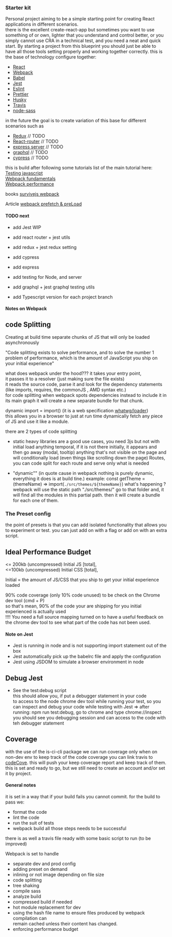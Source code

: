 ### Starter kit

Personal project aiming to be a simple starting point for creating React applications in different scenarios.  
there is the excellent create-react-app but sometimes you want to use something of or own, lighter that you understand
and control better, or you simply cannot use CRA in a technical test, and you need a neat and quick start.
By starting a project from this blueprint you should just be able to have all those tools setting properly and working
together correctly.
this is the base of technology configure together:
- [React](https://reactjs.org/)
- [Webpack](https://webpack.js.org/)
- [Babel](https://babeljs.io/)
- [Jest](https://jestjs.io/) 
- [Eslint](https://eslint.org/)
- [Prettier](https://prettier.io/)
- [Husky](https://github.com/typicode/husky)
- [Travis](https://travis-ci.com/)
- [node-sass](https://www.npmjs.com/package/node-sass)

in the future the goal is to create variation of this base for different scenarios such as
- [Redux](https://redux.js.org/) // TODO
- [React-router](https://github.com/ReactTraining/react-router) // TODO
- [express server](https://expressjs.com/) // TODO
- [graphql](https://graphql.org/) // TODO
- [cypress](https://www.cypress.io/) // TODO


this is build after following some tutorials
list of the main tutorial here:    
[Testing javascript](https://testingjavascript.com/)   
[Webpack fundamentals](https://frontendmasters.com/courses/webpack-fundamentals/)  
[Webpack performance](https://frontendmasters.com/courses/performance-webpack/) 

books
[survivejs webpack](https://survivejs.com/webpack/preface/) 

Article
[webpack prefetch & preLoad](https://medium.com/webpack/link-rel-prefetch-preload-in-webpack-51a52358f84c)

#### TODO next
- add Jest WIP
- add react router + jest utils
- add redux + jest redux setting
- add cypress
- add express
- add testing for Node, and server
- add graphql + jest graphql testing utils

- add Typescript version for each project branch

#### Notes on Webpack
## code Splitting
Creating at build time separate chunks of JS that will only be loaded asynchronously

"Code splitting exists to solve performance, and to solve the number 1 problem of performance, which is the amount of
 JavaScript you ship on your initial experience"

what does webpack under the hood???
it takes your entry point,   
it passes it to a resolver (just making sure the file exists)   
it reads the source code, parse it and look for the dependency statements (like imports, requires, the commonJS
, AMD syntax etc.)   
for code splitting 
when webpack spots dependencies instead to include it in its main graph it will create a new separate bundle
for that chunk.  
 
 dynamic import = import() (it is a web specification [whatwg/loader](https://github.com/whatwg/loader))   
 this allows you in a browser to just at run time dynamically fetch any piece of JS and use it like a module.

there are 2 types of code splitting
- static 
heavy libraries are a good use cases, you need 3js but not with initial load
anything temporal, if it is not there initially, it appears and then go away (modal, tooltip)
anything that's not visible on the page and will conditionally load (even things like scrolling down the page)
Routes, you can code split for each route and serve only what is needed

- "dynamic"" (in quote cause in webpack nothing is purely dynamic, everything it does is at build tine.)
example: const getTheme = (themeName) => import(`./src/themes/${themeName}`)
what's happening ?   
webpack will use the static path "./src/themes/" go to that folder and, it will find all the modules in this partial
 path. then it will create a bundle for each one of them.
    
### The Preset config
the point of presets is that you can add isolated functionality that allows you to experiment or test.
you can just add on with a flag or add on with an extra script.

## Ideal Performance Budget
 <= 200kb (uncompressed) Initial JS [total],   
 <=100kb  (uncompressed) Initial CSS [total],

Initial = the amount of JS/CSS that you ship to get your initial experience loaded 
 
 90% code coverage (only 10% code unused) to be check on the Chrome dev tool (cmd + P)   
 so that's mean, 90% of the code your are shipping for you initial experienced is actually used    
  !!!! You need a full source mapping turned on to have a useful feedback on the chrome dev tool to see what part
   of the code has not been used.

#### Note on Jest

- Jest is running in node and is not supporting import statement out of the box
- Jest automatically pick up the babelrc file and apply the configuration 
- Jest using JSDOM to simulate a browser environment in node 

## Debug Jest
- See the test:debug script   
this should allow you, if put a debugger statement in your code   
to access to the node chrome dev tool while running your test, 
so you can inspect and debug your code while testing with Jest
=> after running: npm run test:debug, go to chrome and type chrome://inspect   
you should see you debugging session and can access to the code with teh debugger statement

## Coverage
with the use of the is-ci-cli package we can run coverage only when on non-dev env
to keep track of the code coverage you can link travis to [codeCove](https://codecov.io/).
this will push your keep coverage report and keep track of them.
this is set and ready to go, but we still need to create an account and/or set it by project.



#### General notes
it is set in a way that if your build fails you cannot commit.
for the build to pass we: 
- format the code 
- lint the code
- run the suit of tests
- webpack build 
all those steps needs to be successful

there is as well a travis file ready with some basic script to run (to be improved)

Webpack is set to handle
- separate dev and prod config
- adding preset on demand
- inlining or not image depending on file size
- code splitting 
- tree shaking
- compile sass
- analyze build
- compressed build if needed
- hot module replacement for dev
- using the hash file name to ensure files produced by webpack compilation can    
remain cached unless their content has changed. 
- enforcing performance budget
